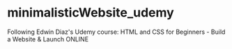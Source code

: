 # minimalisticWebsite_udemy
Following Edwin Diaz's Udemy course: HTML and CSS for Beginners - Build a Website &amp; Launch ONLINE
